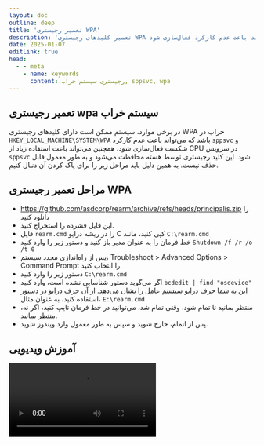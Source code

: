 ```yaml
---
layout: doc
outline: deep
title: 'تعمیر رجیستری WPA'
description: 'تعمیر کلیدهای رجیستری WPA خراب که می‌تواند باعث عدم کارکرد فعال‌سازی شود.'
date: 2025-01-07
editLink: true
head:
  - - meta
    - name: keywords
      content: رجیستری سیستم خراب, sppsvc, wpa
---
```


## تعمیر رجیستری wpa سیستم خراب


در برخی موارد، سیستم ممکن است دارای کلیدهای رجیستری WPA خراب در `HKEY_LOCAL_MACHINE\SYSTEM\WPA` باشد که می‌تواند باعث عدم کارکرد `sppsvc` و شکست فعال‌سازی شود، همچنین می‌تواند باعث استفاده زیاد از CPU در سرویس `sppsvc` شود.
این کلید رجیستری توسط هسته محافظت می‌شود و به طور معمول قابل حذف نیست. به همین دلیل باید مراحل زیر را برای پاک کردن آن دنبال کنیم.

## مراحل تعمیر رجیستری WPA

-   https://github.com/asdcorp/rearm/archive/refs/heads/principalis.zip را دانلود کنید
-   این فایل فشرده را استخراج کنید.
-   فایل `rearm.cmd` را در ریشه درایو C کپی کنید، مانند `C:\rearm.cmd`
-   خط فرمان را به عنوان مدیر باز کنید و دستور زیر را وارد کنید
    `Shutdown /f /r /o /t 0`
-   پس از راه‌اندازی مجدد سیستم، Troubleshoot > Advanced Options > Command Prompt را انتخاب کنید.
-   دستور زیر را وارد کنید
    `C:\rearm.cmd`
-   اگر می‌گوید دستور شناسایی نشده است، وارد کنید
    `bcdedit | find "osdevice"`
-   این به شما حرف درایو سیستم عامل را نشان می‌دهد. از آن حرف درایو در دستور استفاده کنید، به عنوان مثال،
    `E:\rearm.cmd`
-   منتظر بمانید تا تمام شود. وقتی تمام شد، می‌توانید در خط فرمان تایپ کنید، اگر نه، منتظر بمانید.
-   پس از اتمام، خارج شوید و سپس به طور معمول وارد ویندوز شوید.

## آموزش ویدیویی


<video class="video-js vjs-default-skin vjs-fluid" controls preload="auto" data-setup='{}'>
  <source src="/Fix_WPA_Registry.mp4" type="video/mp4" />
  <p class="vjs-no-js"></p>
</video>
